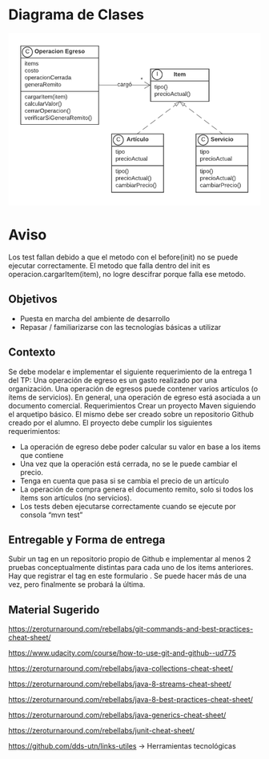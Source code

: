 # Diagrama de Clases

![alt tag](https://github.com/cecicollazo/tp0-DDS/blob/master/Diagrama%20de%20clases.png)

# Aviso

Los test fallan debido a que el metodo con el before(init) no se puede ejecutar correctamente. El metodo
que falla dentro del init es operacion.cargarItem(item), no logre descifrar porque falla ese metodo.

## Objetivos

* Puesta en marcha del ambiente de desarrollo
* Repasar / familiarizarse con las tecnologías básicas a utilizar

## Contexto

Se debe modelar e implementar el siguiente requerimiento de la entrega 1 del TP:
Una operación de egreso es un gasto realizado por una organización. Una operación
de egresos puede contener varios artículos (o ítems de servicios). En general, una
operación de egreso está asociada a un documento comercial.
Requerimientos
Crear un proyecto Maven siguiendo el arquetipo básico. El mismo debe ser creado
sobre un repositorio Github creado por el alumno. El proyecto debe cumplir los siguientes
requerimientos:
* La operación de egreso debe poder calcular su valor en base a los items que contiene
* Una vez que la operación está cerrada, no se le puede cambiar el precio.
* Tenga en cuenta que pasa si se cambia el precio de un artículo
* La operación de compra genera el documento remito, solo si todos los ítems son artículos
(no servicios).
* Los tests deben ejecutarse correctamente cuando se ejecute por consola “mvn test”

## Entregable y Forma de entrega

Subir un tag en un repositorio propio de Github e implementar al menos 2 pruebas
conceptualmente distintas para cada uno de los items anteriores. Hay que registrar el tag
en este formulario . Se puede hacer más de una vez, pero finalmente se probará la última.

## Material Sugerido

https://zeroturnaround.com/rebellabs/git-commands-and-best-practices-cheat-sheet/

https://www.udacity.com/course/how-to-use-git-and-github--ud775

https://zeroturnaround.com/rebellabs/java-collections-cheat-sheet/

https://zeroturnaround.com/rebellabs/java-8-streams-cheat-sheet/

https://zeroturnaround.com/rebellabs/java-8-best-practices-cheat-sheet/

https://zeroturnaround.com/rebellabs/java-generics-cheat-sheet/

https://zeroturnaround.com/rebellabs/junit-cheat-sheet/

https://github.com/dds-utn/links-utiles -> Herramientas tecnológicas
